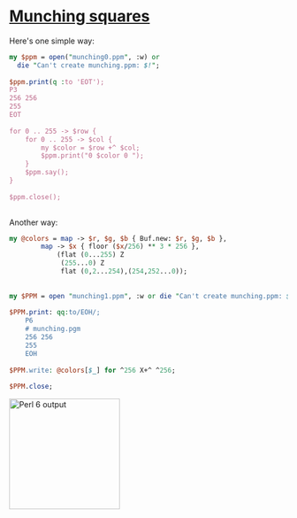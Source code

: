 [1]: https://rosettacode.org/wiki/Munching_squares

# [Munching squares][1]

Here's one simple way:

```perl
my $ppm = open("munching0.ppm", :w) or
  die "Can't create munching.ppm: $!";
 
$ppm.print(q :to 'EOT');
P3
256 256
255
EOT
 
for 0 .. 255 -> $row {
    for 0 .. 255 -> $col {
        my $color = $row +^ $col;
        $ppm.print("0 $color 0 ");
    }
    $ppm.say();
}
 
$ppm.close();
 
```


Another way:

```perl
my @colors = map -> $r, $g, $b { Buf.new: $r, $g, $b },
		map -> $x { floor ($x/256) ** 3 * 256 },
		    (flat (0...255) Z
		     (255...0) Z
		     flat (0,2...254),(254,252...0));
 
 
my $PPM = open "munching1.ppm", :w or die "Can't create munching.ppm: $!";
 
$PPM.print: qq:to/EOH/;
    P6
    # munching.pgm
    256 256 
    255
    EOH
 
$PPM.write: @colors[$_] for ^256 X+^ ^256;
 
$PPM.close;
```


[<img alt="Perl 6 output" src="https://rosettacode.org/mw/images/thumb/7/7c/Perl_6_xor_pattern.png/200px-Perl_6_xor_pattern.png" width="200" height="200" />](https://rosettacode.org/wiki/File:Perl_6_xor_pattern.png)